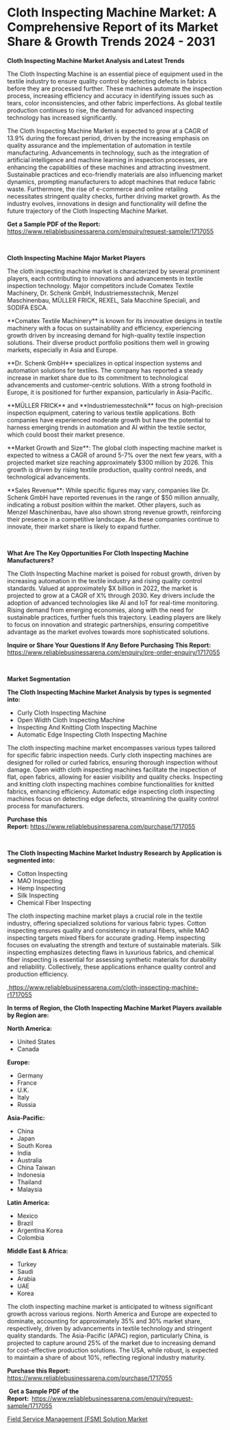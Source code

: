 <p><h1>Cloth Inspecting Machine Market: A Comprehensive Report of its Market Share & Growth Trends 2024 - 2031</h1></p><p><strong>Cloth Inspecting Machine Market Analysis and Latest Trends</strong></p>
<p><p>The Cloth Inspecting Machine is an essential piece of equipment used in the textile industry to ensure quality control by detecting defects in fabrics before they are processed further. These machines automate the inspection process, increasing efficiency and accuracy in identifying issues such as tears, color inconsistencies, and other fabric imperfections. As global textile production continues to rise, the demand for advanced inspecting technology has increased significantly.</p><p>The Cloth Inspecting Machine Market is expected to grow at a CAGR of 13.9% during the forecast period, driven by the increasing emphasis on quality assurance and the implementation of automation in textile manufacturing. Advancements in technology, such as the integration of artificial intelligence and machine learning in inspection processes, are enhancing the capabilities of these machines and attracting investment. Sustainable practices and eco-friendly materials are also influencing market dynamics, prompting manufacturers to adopt machines that reduce fabric waste. Furthermore, the rise of e-commerce and online retailing necessitates stringent quality checks, further driving market growth. As the industry evolves, innovations in design and functionality will define the future trajectory of the Cloth Inspecting Machine Market.</p></p>
<p><strong>Get a Sample PDF of the Report:&nbsp;</strong> <a href="https://www.reliablebusinessarena.com/enquiry/request-sample/1717055?utm_campaign=1892&utm_medium=2&utm_source=Github&utm_content=ia&utm_term=28122024&utm_id=cloth-inspecting-machine">https://www.reliablebusinessarena.com/enquiry/request-sample/1717055</a></p>
<p>&nbsp;</p>
<p><strong>Cloth Inspecting Machine Major Market Players</strong></p>
<p><p>The cloth inspecting machine market is characterized by several prominent players, each contributing to innovations and advancements in textile inspection technology. Major competitors include Comatex Textile Machinery, Dr. Schenk GmbH, Industriemesstechnik, Menzel Maschinenbau, MÜLLER FRICK, REXEL, Sala Macchine Speciali, and SODIFA ESCA.</p><p>**Comatex Textile Machinery** is known for its innovative designs in textile machinery with a focus on sustainability and efficiency, experiencing growth driven by increasing demand for high-quality textile inspection solutions. Their diverse product portfolio positions them well in growing markets, especially in Asia and Europe.</p><p>**Dr. Schenk GmbH** specializes in optical inspection systems and automation solutions for textiles. The company has reported a steady increase in market share due to its commitment to technological advancements and customer-centric solutions. With a strong foothold in Europe, it is positioned for further expansion, particularly in Asia-Pacific.</p><p>**MÜLLER FRICK** and **Industriemesstechnik** focus on high-precision inspection equipment, catering to various textile applications. Both companies have experienced moderate growth but have the potential to harness emerging trends in automation and AI within the textile sector, which could boost their market presence.</p><p>**Market Growth and Size**: The global cloth inspecting machine market is expected to witness a CAGR of around 5-7% over the next few years, with a projected market size reaching approximately $300 million by 2026. This growth is driven by rising textile production, quality control needs, and technological advancements.</p><p>**Sales Revenue**: While specific figures may vary, companies like Dr. Schenk GmbH have reported revenues in the range of $50 million annually, indicating a robust position within the market. Other players, such as Menzel Maschinenbau, have also shown strong revenue growth, reinforcing their presence in a competitive landscape. As these companies continue to innovate, their market share is likely to expand further.</p></p>
<p>&nbsp;</p>
<p><strong>What Are The Key Opportunities For Cloth Inspecting Machine Manufacturers?</strong></p>
<p><p>The Cloth Inspecting Machine market is poised for robust growth, driven by increasing automation in the textile industry and rising quality control standards. Valued at approximately $X billion in 2022, the market is projected to grow at a CAGR of X% through 2030. Key drivers include the adoption of advanced technologies like AI and IoT for real-time monitoring. Rising demand from emerging economies, along with the need for sustainable practices, further fuels this trajectory. Leading players are likely to focus on innovation and strategic partnerships, ensuring competitive advantage as the market evolves towards more sophisticated solutions.</p></p>
<p><strong>Inquire or Share Your Questions If Any Before Purchasing This Report:</strong> <a href="https://www.reliablebusinessarena.com/enquiry/pre-order-enquiry/1717055?utm_campaign=1892&utm_medium=2&utm_source=Github&utm_content=ia&utm_term=28122024&utm_id=cloth-inspecting-machine">https://www.reliablebusinessarena.com/enquiry/pre-order-enquiry/1717055</a></p>
<p>&nbsp;</p>
<p><strong>Market Segmentation</strong></p>
<p><strong>The Cloth Inspecting Machine Market Analysis by types is segmented into:</strong></p>
<p><ul><li>Curly Cloth Inspecting Machine</li><li>Open Width Cloth Inspecting Machine</li><li>Inspecting And Knitting Cloth Inspecting Machine</li><li>Automatic Edge Inspecting Cloth Inspecting Machine</li></ul></p>
<p><p>The cloth inspecting machine market encompasses various types tailored for specific fabric inspection needs. Curly cloth inspecting machines are designed for rolled or curled fabrics, ensuring thorough inspection without damage. Open width cloth inspecting machines facilitate the inspection of flat, open fabrics, allowing for easier visibility and quality checks. Inspecting and knitting cloth inspecting machines combine functionalities for knitted fabrics, enhancing efficiency. Automatic edge inspecting cloth inspecting machines focus on detecting edge defects, streamlining the quality control process for manufacturers.</p></p>
<p><strong>Purchase this Report:&nbsp;</strong><a href="https://www.reliablebusinessarena.com/purchase/1717055?utm_campaign=1892&utm_medium=2&utm_source=Github&utm_content=ia&utm_term=28122024&utm_id=cloth-inspecting-machine">https://www.reliablebusinessarena.com/purchase/1717055</a></p>
<p>&nbsp;</p>
<p><strong>The Cloth Inspecting Machine Market Industry Research by Application is segmented into:</strong></p>
<p><ul><li>Cotton Inspecting</li><li>MAO Inspecting</li><li>Hemp Inspecting</li><li>Silk Inspecting</li><li>Chemical Fiber Inspecting</li></ul></p>
<p><p>The cloth inspecting machine market plays a crucial role in the textile industry, offering specialized solutions for various fabric types. Cotton inspecting ensures quality and consistency in natural fibers, while MAO inspecting targets mixed fibers for accurate grading. Hemp inspecting focuses on evaluating the strength and texture of sustainable materials. Silk inspecting emphasizes detecting flaws in luxurious fabrics, and chemical fiber inspecting is essential for assessing synthetic materials for durability and reliability. Collectively, these applications enhance quality control and production efficiency.</p></p>
<p><a href="https://www.reliablebusinessarena.com/cloth-inspecting-machine-r1717055?utm_campaign=1892&utm_medium=2&utm_source=Github&utm_content=ia&utm_term=28122024&utm_id=cloth-inspecting-machine">&nbsp;https://www.reliablebusinessarena.com/cloth-inspecting-machine-r1717055</a></p>
<p><strong>In terms of Region, the Cloth Inspecting Machine Market Players available by Region are:</strong></p>
<p>
    <p> <strong> North America: </strong>
        <ul>
            <li>United States</li>
            <li>Canada</li>
        </ul>
        </p> 
    <p> <strong> Europe: </strong>
        <ul>
            <li>Germany</li>
            <li>France</li>
            <li>U.K.</li>
            <li>Italy</li>
            <li>Russia</li>
        </ul>
        </p> 
    <p> <strong> Asia-Pacific: </strong>
        <ul>
            <li>China</li>
            <li>Japan</li>
            <li>South Korea</li>
            <li>India</li>
            <li>Australia</li>
            <li>China Taiwan</li>
            <li>Indonesia</li>
            <li>Thailand</li>
            <li>Malaysia</li>
        </ul>
        </p> 
    <p> <strong> Latin America: </strong>
        <ul>
            <li>Mexico</li>
            <li>Brazil</li>
            <li>Argentina Korea</li>
            <li>Colombia</li>
        </ul>
        </p> 
    <p> <strong> Middle East & Africa: </strong>
        <ul>
            <li>Turkey</li>
            <li>Saudi</li>
            <li>Arabia</li>
            <li>UAE</li>
            <li>Korea</li>
        </ul>
    </p>
    </p>
<p><p>The cloth inspecting machine market is anticipated to witness significant growth across various regions. North America and Europe are expected to dominate, accounting for approximately 35% and 30% market share, respectively, driven by advancements in textile technology and stringent quality standards. The Asia-Pacific (APAC) region, particularly China, is projected to capture around 25% of the market due to increasing demand for cost-effective production solutions. The USA, while robust, is expected to maintain a share of about 10%, reflecting regional industry maturity.</p></p>
<p><strong>Purchase this Report: </strong><a href="https://www.reliablebusinessarena.com/purchase/1717055?utm_campaign=1892&utm_medium=2&utm_source=Github&utm_content=ia&utm_term=28122024&utm_id=cloth-inspecting-machine">https://www.reliablebusinessarena.com/purchase/1717055</a></p>
<p>&nbsp;<strong>Get a Sample PDF of the Report:&nbsp;&nbsp;</strong><a href="https://www.reliablebusinessarena.com/enquiry/request-sample/1717055?utm_campaign=1892&utm_medium=2&utm_source=Github&utm_content=ia&utm_term=28122024&utm_id=cloth-inspecting-machine">https://www.reliablebusinessarena.com/enquiry/request-sample/1717055</a></p>
<p><strong></strong></p>
<p><p><a href="https://github.com/provorikovar/Market-Research-Report-List-6/blob/main/field-service-management-fsm-solution-market.md?utm_campaign=1892&utm_medium=2&utm_source=Github&utm_content=ia&utm_term=28122024&utm_id=cloth-inspecting-machine">Field Service Management (FSM) Solution Market</a></p></p>